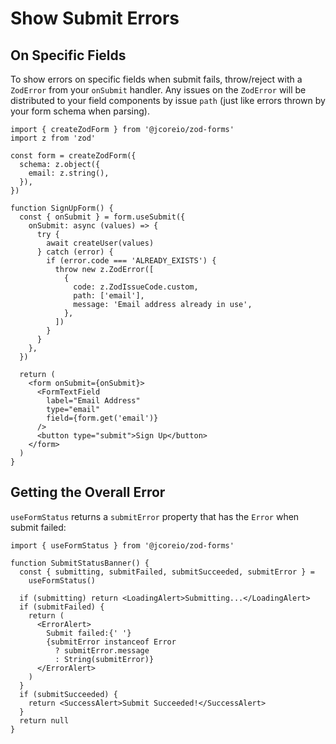# Show Submit Errors

## On Specific Fields

To show errors on specific fields when submit fails, throw/reject with a `ZodError` from your `onSubmit` handler.
Any issues on the `ZodError` will be distributed to your field components by issue `path` (just like errors thrown
by your form schema when parsing).

```tsx
import { createZodForm } from '@jcoreio/zod-forms'
import z from 'zod'

const form = createZodForm({
  schema: z.object({
    email: z.string(),
  }),
})

function SignUpForm() {
  const { onSubmit } = form.useSubmit({
    onSubmit: async (values) => {
      try {
        await createUser(values)
      } catch (error) {
        if (error.code === 'ALREADY_EXISTS') {
          throw new z.ZodError([
            {
              code: z.ZodIssueCode.custom,
              path: ['email'],
              message: 'Email address already in use',
            },
          ])
        }
      }
    },
  })

  return (
    <form onSubmit={onSubmit}>
      <FormTextField
        label="Email Address"
        type="email"
        field={form.get('email')}
      />
      <button type="submit">Sign Up</button>
    </form>
  )
}
```

## Getting the Overall Error

`useFormStatus` returns a `submitError` property that has the `Error` when submit failed:

```tsx
import { useFormStatus } from '@jcoreio/zod-forms'

function SubmitStatusBanner() {
  const { submitting, submitFailed, submitSucceeded, submitError } =
    useFormStatus()

  if (submitting) return <LoadingAlert>Submitting...</LoadingAlert>
  if (submitFailed) {
    return (
      <ErrorAlert>
        Submit failed:{' '}
        {submitError instanceof Error
          ? submitError.message
          : String(submitError)}
      </ErrorAlert>
    )
  }
  if (submitSucceeded) {
    return <SuccessAlert>Submit Succeeded!</SuccessAlert>
  }
  return null
}
```
